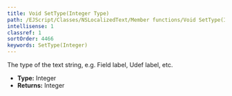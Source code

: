 ```yaml
---
title: Void SetType(Integer Type)
path: /EJScript/Classes/NSLocalizedText/Member functions/Void SetType(Integer p_0)
intellisense: 1
classref: 1
sortOrder: 4466
keywords: SetType(Integer)
---
```



The type of the text string, e.g. Field label, Udef label, etc.



* **Type:** Integer
* **Returns:** Integer


